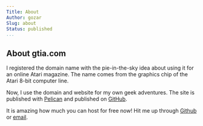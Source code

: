 ```yaml
---
Title: About
Author: gozar
Slug: about
Status: published
...
```


## About gtia.com

I registered the domain name with the pie-in-the-sky idea about using it for an online Atari magazine. The name comes from the graphics chip of the Atari 8-bit computer line.

Now, I use the domain and website for my own geek adventures. The site is published with [Pelican](https://blog.getpelican.com/) and published on [GitHub](https://github.com/mrrcollins/gtia.com). 

It is amazing how much you can host for free now! Hit me up through [Github](https://github.com/mrrcollins) or [email](https://docs.google.com/forms/d/e/1FAIpQLSdJDmxy8kG33oTgdZVwbA8RrKICyhMBNTYYpjT_OikF8cZIfQ/viewform).
